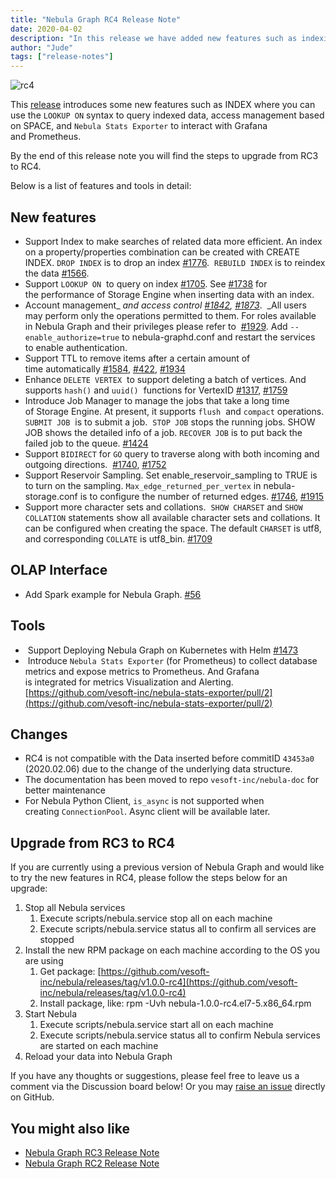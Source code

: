 ```yaml
---
title: "Nebula Graph RC4 Release Note"
date: 2020-04-02
description: "In this release we have added new features such as indexing and enhanced access management. Check this article out for a detailed list of features and changes and steps to upgrade to RC4."
author: "Jude"
tags: ["release-notes"]
---
```


![rc4](https://user-images.githubusercontent.com/38887077/78220212-ad349200-74f3-11ea-9f01-d056e70058b0.png)

This [release](https://github.com/vesoft-inc/nebula/releases/tag/v1.0.0-rc4) introduces some new features such as INDEX where you can use the `LOOKUP ON` syntax to query indexed data, access management based on SPACE, and `Nebula Stats Exporter` to interact with Grafana and Prometheus.

By the end of this release note you will find the steps to upgrade from RC3 to RC4.

Below is a list of features and tools in detail:

## New features

- Support Index to make searches of related data more efficient. An index on a property/properties combination can be created with CREATE INDEX. `DROP INDEX` is to drop an index [#1776](https://github.com/vesoft-inc/nebula/pull/1776).  `REBUILD INDEX` is to reindex the data [#1566](https://github.com/vesoft-inc/nebula/pull/1566).
- Support `LOOKUP ON`  to query on index [#1705](https://github.com/vesoft-inc/nebula/pull/1705). See [#1738](https://github.com/vesoft-inc/nebula/pull/1738) for the performance of Storage Engine when inserting data with an index.
- Account management_ _and access control [#1842](https://github.com/vesoft-inc/nebula/pull/1842), [#1873](https://github.com/vesoft-inc/nebula/pull/1873)_.  _All users may perform only the operations permitted to them. For roles available in Nebula Graph and their privileges please refer to  [#1929](https://github.com/vesoft-inc/nebula/pull/1929). Add `--enable_authorize=true`  to nebula-graphd.conf and restart the services to enable  authentication.
- Support TTL to  remove items  after a certain amount of time automatically [#1584](https://github.com/vesoft-inc/nebula/pull/1584), [#422](https://github.com/vesoft-inc/nebula/pull/422), [#1934](https://github.com/vesoft-inc/nebula/pull/1934)
- Enhance `DELETE VERTEX`  to support deleting a batch of vertices. And supports `hash()` and `uuid()`  functions for VertexID [#1317](https://github.com/vesoft-inc/nebula/pull/1317), [#1759](https://github.com/vesoft-inc/nebula/pull/1759)
- Introduce Job Manager to manage the  jobs that take a long time of Storage Engine. At present, it supports `flush`  and `compact` operations. `SUBMIT JOB`  is to submit a job.  `STOP JOB` stops the running jobs. SHOW JOB shows the detailed info of a job. `RECOVER JOB` is to put back the failed job to the queue. [#1424](https://github.com/vesoft-inc/nebula/pull/1424)
- Support `BIDIRECT` for `GO` query to traverse along with both incoming and outgoing directions.  [#1740](https://github.com/vesoft-inc/nebula/pull/1740), [#1752](https://github.com/vesoft-inc/nebula/pull/1752)
- Support Reservoir Sampling. Set enable_reservoir_sampling to TRUE is to turn on the sampling. `Max_edge_returned_per_vertex` in nebula-storage.conf is to configure the number of returned edges. [#1746](https://github.com/vesoft-inc/nebula/pull/1746), [#1915](https://github.com/vesoft-inc/nebula/pull/1915)
- Support more character sets and collations.  `SHOW CHARSET` and `SHOW COLLATION`  statements show all available character sets and collations. It can be configured when creating the space. The default `CHARSET` is utf8, and corresponding `COLLATE` is utf8_bin. [#1709](https://github.com/vesoft-inc/nebula/pull/1709) 

## OLAP Interface

- Add Spark example for Nebula Graph. [#56](https://github.com/vesoft-inc/nebula-java/pull/56)

## Tools

-  Support Deploying Nebula Graph on Kubernetes with Helm [#1473](https://github.com/vesoft-inc/nebula/pull/1473)
-  Introduce `Nebula Stats Exporter` (for Prometheus) to collect database metrics and expose metrics to Prometheus. And Grafana is integrated for metrics Visualization and Alerting. [https://github.com/vesoft-inc/nebula-stats-exporter/pull/2](https://github.com/vesoft-inc/nebula-stats-exporter/pull/2)

## Changes

- RC4 is not compatible with the Data inserted before commitID `43453a0` (2020.02.06) due to the change of the underlying data structure.
- The documentation has been moved to repo `vesoft-inc/nebula-doc` for better maintenance
- For Nebula Python Client, `is_async`  is not supported when creating `ConnectionPool`. Async client will be available later.

## Upgrade from RC3 to RC4

If you are currently using a previous version of Nebula Graph and would like to try the new features in RC4, please follow the steps below for an upgrade:
1. Stop all Nebula services
    1. Execute scripts/nebula.service stop all on each machine
    1. Execute scripts/nebula.service status all to confirm all services are stopped
2. Install the new RPM package on each machine according to the OS you are using
    1. Get package: [https://github.com/vesoft-inc/nebula/releases/tag/v1.0.0-rc4](https://github.com/vesoft-inc/nebula/releases/tag/v1.0.0-rc4)
    1. Install package, like: rpm -Uvh nebula-1.0.0-rc4.el7-5.x86_64.rpm
3. Start Nebula
    1. Execute scripts/nebula.service start all on each machine
    1. Execute scripts/nebula.service status all to confirm Nebula services are started on each machine
4. Reload your data into Nebula Graph

If you have any thoughts or suggestions, please feel free to leave us a comment via the Discussion board below! Or you may [raise an issue](https://github.com/vesoft-inc/nebula/issues) directly on GitHub.

## You might also like

- [Nebula Graph RC3 Release Note](https://nebula-graph.io/posts/nebula-graph-rc3-release-note/)
- [Nebula Graph RC2 Release Note](https://nebula-graph.io/posts/nebula-graph-rc2-release-note/)
